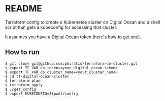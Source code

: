# README

Terraform config to create a Kubernetes cluster on Digital Ocean and a shell script that gets a kubeconfig for accessing that cluster.

It assumes you have a Digital Ocean token ([here's how to get one](https://www.digitalocean.com/docs/api/create-personal-access-token/)).

## How to run

```
$ git clone git@github.com:phiratio/terraform-do-cluster.git
$ export TF_VAR_do_token=<your_digital_ocean_token>
$ export TF_VAR_do_cluster_name=<your_cluster_name>
$ cd tf-digital-ocean-cluster
$ terraform plan
$ terraform apply
$ ./get_config
$ export KUBECONFIG=$(pwd)/config
```

